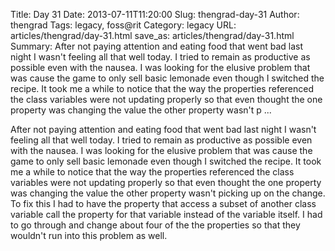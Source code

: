 Title: Day 31
Date: 2013-07-11T11:20:00
Slug: thengrad-day-31
Author: thengrad
Tags: legacy, foss@rit
Category: legacy
URL: articles/thengrad/day-31.html
save_as: articles/thengrad/day-31.html
Summary: After not paying attention and eating food that went bad last night I wasn't feeling all that well today. I tried to remain as productive as possible even with the nausea. I was looking for the elusive problem that was cause the game to only sell basic lemonade even though I switched the recipe. It took me a while to notice that the way the properties referenced the class variables were not updating properly so that even thought the one property was changing the value the other property wasn't p ... 

After not paying attention and eating food that went bad last night I wasn't
feeling all that well today. I tried to remain as productive as possible even
with the nausea. I was looking for the elusive problem that was cause the game
to only sell basic lemonade even though I switched the recipe. It took me a
while to notice that the way the properties referenced the class variables
were not updating properly so that even thought the one property was changing
the value the other property wasn't picking up on the change. To fix this I
had to have the property that access a subset of another class variable call
the property for that variable instead of the variable itself. I had to go
through and change about four of the the properties so that they wouldn't run
into this problem as well.

